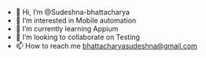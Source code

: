 - 👋 Hi, I’m @Sudeshna-bhattacharya
- 👀 I’m interested in Mobile automation 
- 🌱 I’m currently learning Appium
- 💞️ I’m looking to collaborate on Testing 
- 📫 How to reach me bhattacharyasudeshna@gmail.com

<!---
Sudeshna-bhattacharya/Sudeshna-bhattacharya is a ✨ special ✨ repository because its `README.md` (this file) appears on your GitHub profile.
You can click the Preview link to take a look at your changes.
--->
